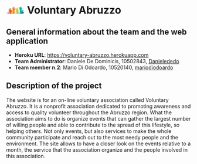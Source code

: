 # <img src="public\assets\images\logo.jpg" alt="logo" width="10%" height="10%" /> Voluntary Abruzzo

## General information about the team and the web application

- **Heroku URL**: https://voluntary-abruzzo.herokuapp.com
- **Team Administrator**: Daniele De Dominicis, 10502843, [Danielededo](https://github.com/Danielededo)
- **Team member n.2**: Mario Di Odoardo, 10520140, [mariodiodoardo](https://github.com/mariodiodoardo)

## Description of the project

The website is for an on-line voluntary association called Voluntary Abruzzo. It is a nonprofit association dedicated to promoting awareness and access to quality volunteer throughout the Abruzzo region. What the association aims to do is organize events that can gather the largest number of willing people and able to contribute to the spread of this lifestyle, so helping others.
Not only events, but also services to make the whole community participate and reach out to the most needy people and the environment.
The site allows to have a closer look on the events relative to a month, the service that the association organize and the people involved in this association.

